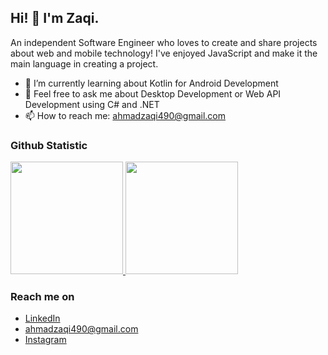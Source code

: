 ## Hi! 👋 I'm Zaqi.

An independent Software Engineer who loves to create and share projects about web and mobile technology! I've enjoyed JavaScript and make it the main language in creating a project.  

- 🌱 I’m currently learning about Kotlin for Android Development
- 💬 Feel free to ask me about Desktop Development or Web API Development using C# and .NET
- 📫 How to reach me: ahmadzaqi490@gmail.com

### Github Statistic
<p align="left">
<a href="https://github.com/dimasmds">
  <img height="180em" src="https://github-readme-stats-eight-theta.vercel.app/api?username=dimasmds&show_icons=true&theme=algolia&include_all_commits=true&count_private=true"/>
  <img height="180em" src="https://github-readme-stats-eight-theta.vercel.app/api/top-langs/?username=dimasmds&layout=compact&langs_count=8&theme=algolia"/>
</a>
</p>

### Reach me on
- <a href="www.linkedin.com/in/ahmad-zaqi-0677092b3">LinkedIn</a>
- ahmadzaqi490@gmail.com
- <a href="https://www.instagram.com/zaqi149/">Instagram</a>
